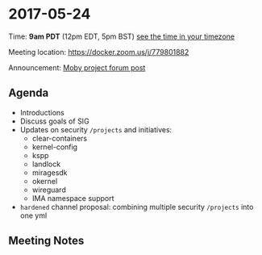 # 2017-05-24
Time: **9am PDT** (12pm EDT, 5pm BST) [see the time in your timezone](https://www.timeanddate.com/worldclock/fixedtime.html?msg=Linuxkit+Security+SIG&iso=20170524T09&p1=224)

Meeting location: https://docker.zoom.us/j/779801882

Announcement: [Moby project forum post](https://forums.mobyproject.org/t/introducing-linuxkit-security-sig-first-meeting-may-24th/47)

## Agenda
- Introductions
- Discuss goals of SIG
- Updates on security `/projects` and initiatives:
  - clear-containers
  - kernel-config
  - kspp
  - landlock
  - miragesdk
  - okernel
  - wireguard
  - IMA namespace support
- `hardened` channel proposal: combining multiple security `/projects` into one yml

## Meeting Notes
